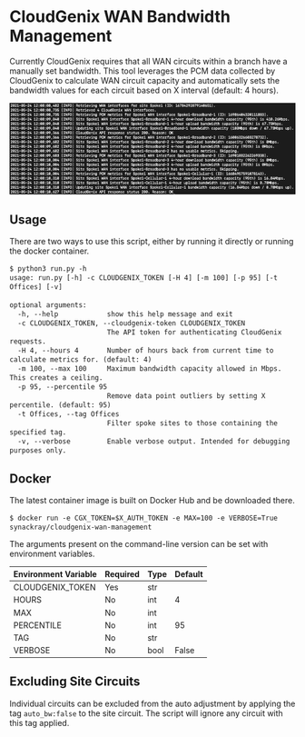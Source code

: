 # CloudGenix WAN Bandwidth Management

Currently CloudGenix requires that all WAN circuits within a branch have a manually set bandwidth. This tool leverages the PCM data collected by CloudGenix to calculate WAN circuit capacity and automatically sets the bandwidth values for each circuit based on X interval (default: 4 hours).

![Screenshot of script in action](docs/media/screenshot1.png)

## Usage

There are two ways to use this script, either by running it directly or running the docker container.

```
$ python3 run.py -h
usage: run.py [-h] -c CLOUDGENIX_TOKEN [-H 4] [-m 100] [-p 95] [-t Offices] [-v]

optional arguments:
  -h, --help            show this help message and exit
  -c CLOUDGENIX_TOKEN, --cloudgenix-token CLOUDGENIX_TOKEN
                        The API token for authenticating CloudGenix requests.
  -H 4, --hours 4       Number of hours back from current time to calculate metrics for. (default: 4)
  -m 100, --max 100     Maximum bandwidth capacity allowed in Mbps. This creates a ceiling.
  -p 95, --percentile 95
                        Remove data point outliers by setting X percentile. (default: 95)
  -t Offices, --tag Offices
                        Filter spoke sites to those containing the specified tag.
  -v, --verbose         Enable verbose output. Intended for debugging purposes only.
```

## Docker

The latest container image is built on Docker Hub and be downloaded there.

```
$ docker run -e CGX_TOKEN=$X_AUTH_TOKEN -e MAX=100 -e VERBOSE=True synackray/cloudgenix-wan-management
```

The arguments present on the command-line version can be set with environment variables.

| Environment Variable | Required | Type | Default |
|----------------------|----------|------|---------|
| CLOUDGENIX_TOKEN     | Yes      | str  |         |
| HOURS                | No       | int  | 4       |
| MAX                  | No       | int  |         |
| PERCENTILE           | No       | int  | 95      |
| TAG                  | No       | str  |         |
| VERBOSE              | No       | bool | False   |

## Excluding Site Circuits
Individual circuits can be excluded from the auto adjustment by applying the tag `auto_bw:false` to the site circuit. The script will ignore any circuit with this tag applied.